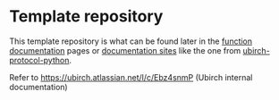 # Template repository

This template repository is what can be found later in the [function documentation](https://developer.ubirch.com/function_documentation/ubirch-protocol-python/) pages 
or [documentation sites](https://developer.ubirch.com/ubirch-protocol-python/)
like the one from [ubirch-protocol-python](https://github.com/ubirch/ubirch-protocol-python).

Refer to https://ubirch.atlassian.net/l/c/Ebz4snmP (Ubirch internal documentation)

